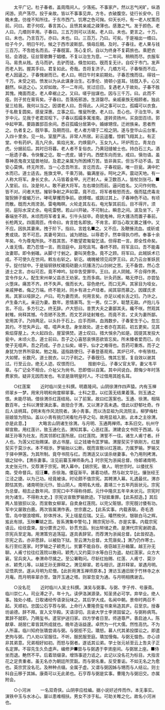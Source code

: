 <!-- { "loadSidebar": true } -->
　　太平广记。杜子春者。盖周隋间人。少落拓。不事家产。然以志气闲旷。纵酒闲游。资产荡尽。投于亲故。皆以不事事见弃。方冬。衣破腹空。徒行长安中。日晚未食。彷徨不知所往。于东市西门。饥寒之色可掬。仰天长吁。有一老人杖策而前。问曰。君子何叹。春言其心。且愤其亲戚之疎薄也。感激之气。发于颜色。老人曰。几缗则丰用。子春曰。三五万则可以活矣。老人曰。未也。更言之。十万。曰。未也。乃言百万。亦曰。未也。曰。三百万。乃曰。可矣。于是袖出一缗曰。给子今夕。明日午时。候之于西市波斯邸。愼毋后期。及时。子春往。老人果与钱三百万。不吿姓名而去。子春旣富。荡心复炽。自以为终身不复羁旅也。乘肥衣轻。会酒徒。征丝管歌舞于娼楼。不复以治生为意。一二年间。稍稍而尽。衣服车马。易贵从贱。去马而驴。去驴而徒。倏忽如初。旣而复无计。自叹于市门。发声而老人到。握其手曰。君复如此。奇哉。吾将复济子。几缗方可。子春惭而不应。老人因逼之。子春愧谢而已。老人曰。明日午时来前期处。子春忍愧而往。得钱一千万。未受之初。愤发以为从此谋身治生。石季伦、猗顿小竖耳。钱旣入手。心又翻然。纵适之心。又却如故。不一二年间。贫过旧日。复遇老人于故处。子春不胜其愧。掩面而走。老人牵裾止之。又曰。嗟乎拙谋也。因与三千万。曰。此而不痊。则子贫在膏肓矣。子春曰。吾落拓邪游。生涯罄尽。亲戚豪族无相顾者。独此叟三给我。我何以当之。因谓老人曰。吾得此。人间之事可以立。孤孀可以衣食。于名敎复圆矣。感叟深惠。立事之后。惟叟所使。老人曰。吾心也。子治生毕。来岁中元。见我于老君双桧下。子春以孤孀多寓淮南。遂转资扬州。买良田百顷。郭中起甲第。要路置邸百余间。悉召孤孀分居第中。婚嫁甥侄。迁祔族亲。恩者煦之。仇者复之。旣毕事。及期而往。老人者方啸于二桧之阴。遂与登华山云台峯。入四十里余。见一处。室屋严洁。非常人所居。彩云遥覆。惊鹤飞翔其上。有正堂。中有药炉。高九尺余。紫焰光发。灼焕窗户。玉女九人。环炉而立。靑龙白虎。分据前后。其时日将暮。老人者不复俗衣。乃黄冠缝帔士也。持白石三丸。酒一巵遗子春。令快餐之讫。取一虎皮。铺于内。西壁东向而坐。戒曰。愼勿语。虽尊神恶鬼夜叉猛兽地狱。及君之亲属为所困缚万苦。皆非眞实。但当不动不语。宜安心莫惧。终无所苦。当一心念吾所言。言讫而去。子春视庭。唯一巨瓮。满中贮水而已。道士适去。旌旗戈甲。千乘万骑。徧满崖谷。呵叱之声。震动天地。有一人称大将军。身长丈余。人马皆着金甲。光芒射人。亲卫数百人。皆杖剑张弓。■入堂前。曰。汝是何人。敢不避大将军。左右竦剑而前。逼问姓名。又问作何物。皆不对。问者大怒。摧斩争射之声如雷。竟不应。将军者极怒而去。俄而猛虎毒龙狻猊狮子蝮蝎万计。哮吼拏攫而争前。欲搏噬。或跳过其上。子春神色不动。有顷而散。旣而大雨滂澍。雷电晦暝。火轮走其左右。电光掣其前后。目不得开。须臾。庭际水深丈余。电吼雷劈。若山川开破。不可制止。瞬息之间。波及坐下。子春端坐不顾。未顷而将军者复来。引牛头狱卒。奇貌鬼神。将大镬汤而置子春前。长枪两叉。四面周匝。传命曰。肯言姓名即放。不肯言。即当心取叉置之镬中。又不应。因执其妻来。拽于阶下。指曰。言姓名■之。又不应。及鞭捶流血。或斫或煑或烧。苦不可忍。其妻号哭曰。诚为陋拙。以辱君子。然幸得执巾栉。奉事十余年矣。今为尊鬼所执。不胜其苦。不敢望君匍匐乞请。但得君一言。即全性命矣。人谁无情。君乃忍惜一言。雨泪庭中。且呪且骂。春终不顾。将军且曰。吾不能毒汝妻耶。即令剉碓。从脚寸寸剉之。妻叫哭愈急。竟不之顾。将军曰。此贼妖术已成。不可使久在世间。敕左右斩之。斩讫。魂魄被领见阎罗王曰。此乃云台峯妖民乎。捉付狱中。于是镕铜铁杖碓捣硙磨火坑镬汤刀山剑树之苦。无不备尝。然心念道士之言。亦似可忍。竟不呻吟。狱卒吿受罪毕。王曰。此人阴贼。不合得作男。宜令作女人。配生宋州单父县丞王劝家。生而多病。针灸药医。略无停日。亦尝坠火堕床。痛苦不齐。终不失声。俄而长大。容色绝代。而口无声。其家目为哑女。亲戚狎者。侮之万端。终不能对。同乡有进士卢珪者。闻其容而慕之。因媒氏求焉。其家以哑辞之。卢曰。苟为妻而贤。何用言矣。亦足以戒长舌之妇。乃许之。卢生备六礼。亲迎为妻。数年。恩情甚笃。生一男。仅二岁。聪慧无敌。卢抱儿与言。不应。多方引之。终无辞。卢大怒曰。昔贾大夫之妻鄙其夫。纔不咲。然观其射雉。尙释其憾。今吾陋不及贾。而文艺非徒射雉也。而竟不言。丈夫为妻所鄙。安用其子。乃持两足。以头扑于石上。应手而碎。血溅数步。子春爱生于心。忽忘其约。不觉失声云。噫。噫声未息。身坐故处。道士者亦在其前。初五更矣。见其紫焰穿屋上。大火起四合。屋室俱焚。道士叹曰。措大悞余乃如是。因提其发投大瓮中。未顷火息。道士前曰。吾子之心喜怒哀惧恶欲皆忘矣。所未臻者爱而已。向使子无噫声。吾之药成。子亦上仙矣。嗟乎。仙才之难得也。吾药可重炼。而子之身犹为世界所容矣。勉之哉。遥指路使归。子春登基观焉。其炉已坏。中有铁柱。大如臂。长数尺。道士脱衣。以刀子削之。子春旣归。愧其忘誓。复自效以谢其过。行至云台。绝无人迹。叹恨而归。 
　　按剧中云。子春父官太宰。妻父韦平章。与广记全不相合。介祉父为尙书。恐即借以自寓。其中间说白。颇悔少年时荡费家赀。疑非无因而发也。韦坚是唐明皇时人。不过借用其姓名耳。 

　　○红莲案 
　　近时临川吴士科撰。明嘉隆间。山阴徐渭作四声猿。内有玉禅师翠乡一梦。用宋月明和尙度柳翠事。士科之意。以红莲无结果着落。则玉通之恨。未能尽销。借徐渭杀红莲结局。以了前案。故曰红莲案也。玉通、徐渭。相隔数百年。士科以渭曾演此事。故扭合于渭。又以渭才高未遇。借此以舒郁吐奇。作后人谈柄耳。【明末有作风流院者。演小靑事。而以汤显祖为风流院主。柳梦梅杜丽娘皆为院仙。盖以小靑有挑灯闲看牡丹亭之句。故用显祖入剧。此本之主徐渭。亦是此意。】 
　　大略言山阴诸生徐渭。与月明、玉通两禅师。本系旧交。杭州守柳宣敎。用红莲计。致玉通化去。渭知其事。心恶红莲。渭建会文书院于西湖。与越王孙等为社友。而其邻即红莲所居。曰红莲院。渭誓不一往。诸生人甫寸者。纤人也。为莲父红抬赐谋。欲占书屋。讼之钱塘令匡罗输。渭屋契买于铁刚方。红屋契买于莫沙水。本不相涉。罗输始以公断。旣而宣敎以红莲故。力属罗输。罗输又于驿中狎莲。为其所制。竟夺书院与红。而渭适又以误杀继妻事。令乃用刑拷渭。锢之狱中。【渭杀妻事。注见前纂玉禅师条内。】时宗宪为浙闽总督。侍郞诸南明、太史张元忭。交荐渭于宗宪。聘入幕中。【胡宗宪。徽人。明世宗时。以倭扰东南。受命督兵。招汪■。杀徐海。倭寇渐平。甚着功绩。然与赵文华比。攘张经王江泾之捷。以为己功。经竟被诛。时论颇不值宗宪。其聘渭入幕。礼遇最优。渭亦颇怙其势。诸南明张元忭。皆山阴人。南明名大绶。嘉靖三十五年丙辰状元。宗宪为总督。相去止数年间。宗宪口中不得称侍郎。元忭中隆庆五年辛未状元。宗宪时尙为诸生。不得称太史。】宗宪访宣敎罗输款迹。下狱抵重罪。【此系揑造。】其后两人皆狼狈以没。而宣敎女柳翠。自卖身红莲院。以完父赃银。宗宪旣讨倭有功。军中又屡致白鹿。两次皆属渭作表。世宗嘉之。【此系实事。内载表联。奇毛洒雪。岛中银浪增辉。妙体抟冰。天上瑶星应瑞。又云。皤然攸伏。银联白马之辉。岌此有捄。玉映■瑚之茁。皆系渭集中警句。】赐宗宪钞币。亦是实事。内载宗宪语云。绘纹盘束。旋分篚贡之珍。钞贯充函。别出帑储之费。是渭代宗宪谢疏语。宗宪兵至定海。用渭策穷追荡寇。遂具表辞官。而荐渭为浙闽总督。【此皆揑造。宗宪之去。亦非愿辞。以被劾下狱。至云渭为总督。太荒唐矣。】渭乃仍作寒士。私行至红莲家。时罗输之子颖秃儿。贫寠不能自存。夜窃越王孙箱箧。越王孙无聊。人甫寸拉往红莲院以散闷。颖秃儿又约莫沙水等白日为盗。劫红莲家。众方大窘。官兵突入。奉渭命尽擒之。至公署鞫问。尽斩红抬赐、红莲、人甫寸、莫沙水、颖秃儿等。以越王孙无罪释之。渭见柳翠。若与相识。遂幷释翠。翠遇月明。证悟夙世。遂从月明为尼僧。【此折用渭玉禅师原本。】渭访玉通旧居于竹林寺之水月庵。而月明率翠亦至。曁开玉通之塔。则翠忽变为通。与月明相携谢去。 

　　○没名花 
　　近时临川人吴士科撰。演吴与弼事。与弼、字子传、号康斋。临川崇仁人。司业溥之子。年十九。读伊洛渊源录。知圣贤必可学。弃举业。绝人事。独处小楼。日取诸经传语录玩味之。其后学大成。名闻中朝。景帝时两召不起。天顺初。忠国公石亨荐与弼。上命行人曹隆赍玺书束帛造其庐。召至京。授春坊谕德。辞不拜。宣入文华殿。天语谆切。且谕大学士李贤固留之。与弼称病笃。累辞不就职。乃赐玺书。遣官护送归家。四方学者日至。师道尊严。善启迪人。陈献章、胡居仁辈皆其所成就也。晚年造诣益邃。卓然为一代大儒。然性高伉。不为人所喜。临川知府张璝尝谒与弼。与弼拒不见。璝怒。募人代其弟投牒讼之。即遣吏拘与弼。门人劝以官服往。不听。服民服至庭。璝加慢侮。与弼无愠色。亦心谅非其弟意。兄弟相好如初。而怒与弼者。遂诋其讼弟。学士张元祯至云上吿夫子正名定罪。不容先生久负虚声。编修尹■尝与与弼遇于李贤座间。与弼居上座。■侍坐而退。艴然不平。后着琐缀录。增饰事迹力诋之。此记以没名花为标目。大指言花之足贵重者。虽无名亦为朝廷所赏翫。而与弼名重。反受羣诟。不如无名之为愈也。英宗赏没名花。及种种点缀。全属子虚。又谓与弼因姊与甥而与人结讼。则士科自云移于其姊。康斋可以无此弟也。石亨荐与弼是实事。曹隆为与弼旧交。亦属附会。 

　　○小河洲 
　　一名双奇侠。山阴李应桂编。据小说好述传而作。本无事实。演铁中玉与水冰心。屡以患难相扶。男女不涉于私。可助关睢之化。故名小河洲也。 
